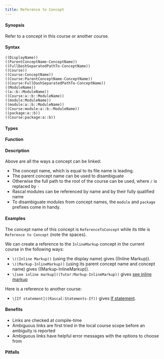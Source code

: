 ```yaml
---
title: Reference to Concept
---
```


#### Synopsis

Refer to a concept in this course or another course.

#### Syntax

``````
((DisplayName))
((ParentConceptName-ConceptName))
((FullDashSeparatedPathTo-ConceptName))
((Course))
((Course:ConceptName))
((Course:ParentConceptName-ConceptName))
((Course:FullDashSeparatedPathTo-ConceptName))
((ModuleName))
((a::b::ModuleName))
((Course:a::b::ModuleName))
((module:ModuleName))
((module:a::b::ModuleName))
((Course:module:a::b::ModuleName))
((package:a::b))
((Course:package:a::b))
``````

#### Types

#### Function

#### Description

Above are all the ways a concept can be linked:
* The concept name, which is equal to its file name is leading.
* The parent concept name can be used to disambiguate
* Otherwise the full path to the root of the course can be used, where `/` is replaced by `-`
* Rascal modules can be referenced by name and by their fully qualified name
* To disambiguate modules from concept names, the `module` and `package` prefixes come in handy.


#### Examples

The concept name of this concept is `ReferenceToConcept` while its title is `Reference to Concept` (note the spaces).

We can create a reference to the `InlineMarkup` concept in the current course in the following ways:

* `\((Inline Markup))` (using the display name) gives ((Inline Markup)).
* `\((Markup-InlineMarkup))` (using its parent concept name and concept name) gives ((Markup-InlineMarkup)).
* `\[see inline markup]((Tutor:Markup-InlineMarkup))` gives [see inline markup]((Tutor:Markup-InlineMarkup))

Here is a reference to another course:

* `\[If statement]((Rascal:Statements-If))` gives [If statement]((Rascal:Statements-If)).

#### Benefits

* Links are checked at compile-time
* Ambiguous links are first tried in the local course scope before an ambiguity is reported
* Ambiguous links have helpful error messages with the options to choose from 

#### Pitfalls



